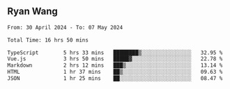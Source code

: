## Ryan Wang

<!--START_SECTION:waka-->

```txt
From: 30 April 2024 - To: 07 May 2024

Total Time: 16 hrs 50 mins

TypeScript        5 hrs 33 mins   ████████▒░░░░░░░░░░░░░░░░   32.95 %
Vue.js            3 hrs 50 mins   █████▓░░░░░░░░░░░░░░░░░░░   22.78 %
Markdown          2 hrs 12 mins   ███▒░░░░░░░░░░░░░░░░░░░░░   13.14 %
HTML              1 hr 37 mins    ██▒░░░░░░░░░░░░░░░░░░░░░░   09.63 %
JSON              1 hr 25 mins    ██░░░░░░░░░░░░░░░░░░░░░░░   08.47 %
```

<!--END_SECTION:waka-->
